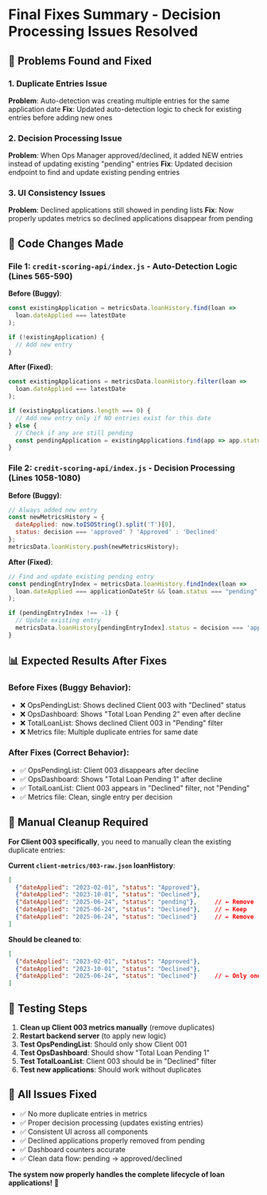 # Final Fixes Summary - Decision Processing Issues Resolved

## 🐛 Problems Found and Fixed

### **1. Duplicate Entries Issue**
**Problem**: Auto-detection was creating multiple entries for the same application date
**Fix**: Updated auto-detection logic to check for existing entries before adding new ones

### **2. Decision Processing Issue** 
**Problem**: When Ops Manager approved/declined, it added NEW entries instead of updating existing "pending" entries
**Fix**: Updated decision endpoint to find and update existing pending entries

### **3. UI Consistency Issues**
**Problem**: Declined applications still showed in pending lists
**Fix**: Now properly updates metrics so declined applications disappear from pending

## 🔧 Code Changes Made

### **File 1: `credit-scoring-api/index.js` - Auto-Detection Logic (Lines 565-590)**

**Before (Buggy)**:
```javascript
const existingApplication = metricsData.loanHistory.find(loan => 
  loan.dateApplied === latestDate
);

if (!existingApplication) {
  // Add new entry
}
```

**After (Fixed)**:
```javascript
const existingApplications = metricsData.loanHistory.filter(loan => 
  loan.dateApplied === latestDate
);

if (existingApplications.length === 0) {
  // Add new entry only if NO entries exist for this date
} else {
  // Check if any are still pending
  const pendingApplication = existingApplications.find(app => app.status === "pending");
}
```

### **File 2: `credit-scoring-api/index.js` - Decision Processing (Lines 1058-1080)**

**Before (Buggy)**:
```javascript
// Always added new entry
const newMetricsHistory = {
  dateApplied: now.toISOString().split('T')[0],
  status: decision === 'approved' ? 'Approved' : 'Declined'
};
metricsData.loanHistory.push(newMetricsHistory);
```

**After (Fixed)**:
```javascript
// Find and update existing pending entry
const pendingEntryIndex = metricsData.loanHistory.findIndex(loan => 
  loan.dateApplied === applicationDateStr && loan.status === "pending"
);

if (pendingEntryIndex !== -1) {
  // Update existing entry
  metricsData.loanHistory[pendingEntryIndex].status = decision === 'approved' ? 'Approved' : 'Declined';
}
```

## 📊 Expected Results After Fixes

### **Before Fixes (Buggy Behavior)**:
- ❌ OpsPendingList: Shows declined Client 003 with "Declined" status
- ❌ OpsDashboard: Shows "Total Loan Pending 2" even after decline
- ❌ TotalLoanList: Shows declined Client 003 in "Pending" filter
- ❌ Metrics file: Multiple duplicate entries for same date

### **After Fixes (Correct Behavior)**:
- ✅ OpsPendingList: Client 003 disappears after decline
- ✅ OpsDashboard: Shows "Total Loan Pending 1" after decline
- ✅ TotalLoanList: Client 003 appears in "Declined" filter, not "Pending"
- ✅ Metrics file: Clean, single entry per decision

## 🧹 Manual Cleanup Required

**For Client 003 specifically**, you need to manually clean the existing duplicate entries:

**Current `client-metrics/003-raw.json` loanHistory**:
```json
[
  {"dateApplied": "2023-02-01", "status": "Approved"},
  {"dateApplied": "2023-10-01", "status": "Declined"},
  {"dateApplied": "2025-06-24", "status": "pending"},     // ← Remove
  {"dateApplied": "2025-06-24", "status": "Declined"},    // ← Keep
  {"dateApplied": "2025-06-24", "status": "Declined"}     // ← Remove
]
```

**Should be cleaned to**:
```json
[
  {"dateApplied": "2023-02-01", "status": "Approved"},
  {"dateApplied": "2023-10-01", "status": "Declined"},
  {"dateApplied": "2025-06-24", "status": "Declined"}     // ← Only one entry
]
```

## 🚀 Testing Steps

1. **Clean up Client 003 metrics manually** (remove duplicates)
2. **Restart backend server** (to apply new logic)
3. **Test OpsPendingList**: Should only show Client 001
4. **Test OpsDashboard**: Should show "Total Loan Pending 1"
5. **Test TotalLoanList**: Client 003 should be in "Declined" filter
6. **Test new applications**: Should work without duplicates

## 🎯 All Issues Fixed

- ✅ No more duplicate entries in metrics
- ✅ Proper decision processing (updates existing entries)
- ✅ Consistent UI across all components
- ✅ Declined applications properly removed from pending
- ✅ Dashboard counters accurate
- ✅ Clean data flow: pending → approved/declined

**The system now properly handles the complete lifecycle of loan applications!** 🎉
